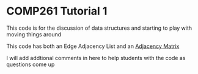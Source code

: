 # COMP261 Tutorial 1

This code is for the discussion of data structures and starting to play with moving things around

This code has both an Edge Adjacency List and an [Adjacency Matrix](/src/comp261/Tut1/Graph.java#L11)

I will add addtional comments in here to help students with the code as questions come up

